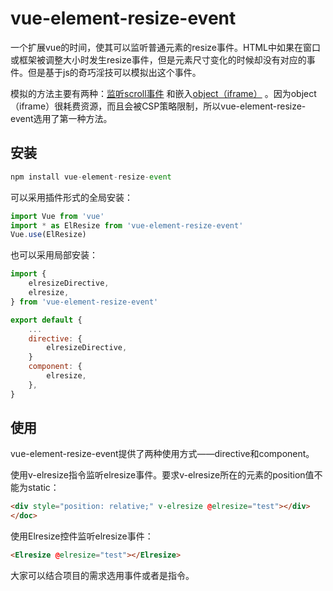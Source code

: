 # vue-element-resize-event
一个扩展vue的时间，使其可以监听普通元素的resize事件。HTML中如果在窗口或框架被调整大小时发生resize事件，但是元素尺寸变化的时候却没有对应的事件。但是基于js的奇巧淫技可以模拟出这个事件。

模拟的方法主要有两种：[监听scroll事件](https://github.com/KyleAMathews/element-resize-event "") 和嵌入[object（iframe）](https://github.com/developit/simple-element-resize-detector "") 。因为object（iframe）很耗费资源，而且会被CSP策略限制，所以vue-element-resize-event选用了第一种方法。

## 安装
```javascript
npm install vue-element-resize-event
```
可以采用插件形式的全局安装：

```javascript
import Vue from 'vue'
import * as ElResize from 'vue-element-resize-event'
Vue.use(ElResize)

```
也可以采用局部安装：

```javascript
import {
    elresizeDirective,
    elresize,
} from 'vue-element-resize-event'

export default {
    ...
    directive: {
        elresizeDirective,
    }
    component: {
        elresize,
    },
}

```

## 使用
vue-element-resize-event提供了两种使用方式——directive和component。

使用v-elresize指令监听elresize事件。要求v-elresize所在的元素的position值不能为static：

```html
<div style="position: relative;" v-elresize @elresize="test"></div>
</doc>
```
使用Elresize控件监听elresize事件：

```html
<Elresize @elresize="test"></Elresize>
```
大家可以结合项目的需求选用事件或者是指令。



